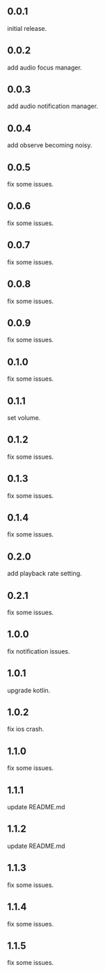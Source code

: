 ## 0.0.1
initial release.

## 0.0.2
add audio focus manager.

## 0.0.3
add audio notification manager.

## 0.0.4
add observe becoming noisy.

## 0.0.5
fix some issues.

## 0.0.6
fix some issues.

## 0.0.7
fix some issues.

## 0.0.8
fix some issues.

## 0.0.9
fix some issues.

## 0.1.0
fix some issues.

## 0.1.1
set volume.

## 0.1.2
fix some issues.

## 0.1.3
fix some issues.

## 0.1.4
fix some issues.

## 0.2.0
add playback rate setting.

## 0.2.1
fix some issues.

## 1.0.0
fix notification issues.

## 1.0.1
upgrade kotlin.

## 1.0.2
fix ios crash.

## 1.1.0
fix some issues.

## 1.1.1
update README.md

## 1.1.2
update README.md

## 1.1.3
fix some issues.

## 1.1.4
fix some issues.

## 1.1.5
fix some issues.